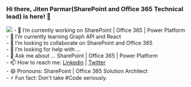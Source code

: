 ### Hi there, Jiten Parmar(SharePoint and Office 365 Technical lead) is here! 👋

<!--
**Jitenparmar/Jitenparmar** is a ✨ _special_ ✨ repository because its `README.md` (this file) appears on your GitHub profile.
Here are some ideas to get you started:
-->
<img src="https://camo.githubusercontent.com/9c6614f919616fe79f95fba427f49fbae90ee66b/68747470733a2f2f696d672e736869656c64732e696f2f62616467652f4f66666963652532303336352d436f6e73756c74616e742d6f72616e6765"/>
- 🔭 I’m currently working on SharePoint | Office 365 | Power Platform<br>
- 🌱 I’m currently learning Graph API and React<br>
- 👯 I’m looking to collaborate on SharePoint and Office 365<br>
- 🤔 I’m looking for help with ...<br>
- 💬 Ask me about ... SharePoint | Office 365 | Power Platform<br>
- 📫 How to reach me: <a href="https://www.linkedin.com/in/jitenyparmar/">Linkedin</a> | <a href="https://twitter.com/Jitenpa44241205"> Twitter </a><br> 
- 😄 Pronouns: SharePoint | Office 365 Solution Architect<br>
- ⚡ Fun fact: Don't take #Code seriously.<br>

